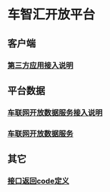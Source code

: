 # 车智汇开放平台
## 客户端
### [第三方应用接入说明](app_auth_desc.md)
## 平台数据
### [车联网开放数据服务接入说明](open_data_service_request.md)
### [车联网开放数据服务](open_data_services.md)
## 其它
### [接口返回code定义](code_defined.md)
